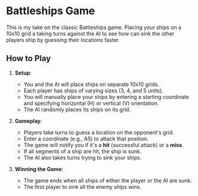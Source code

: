 # Battleships Game

This is my take on the classic Battleships game. Placing your ships on a 10x10 grid a taking turns against the AI to see how can sink the other players ship by guessing their locations faster.

## How to Play
1. **Setup**: 
   - You and the AI will place ships on separate 10x10 grids.
   - Each player has ships of varying sizes (3, 4, and 5 units).
   - You will manually place your ships by entering a starting coordinate and specifying horizontal (H) or vertical (V) orientation.
   - The AI randomly places its ships on its grid.

2. **Gameplay**:
   - Players take turns to guess a location on the opponent's grid.
   - Enter a coordinate (e.g., A5) to attack that position.
   - The game will notify you if it's a **hit** (successful attack) or a **miss**.
   - If all segments of a ship are hit, the ship is sunk.
   - The AI also takes turns trying to sink your ships.

3. **Winning the Game**:
   - The game ends when all ships of either the player or the AI are sunk.
   - The first player to sink all the enemy ships wins.

